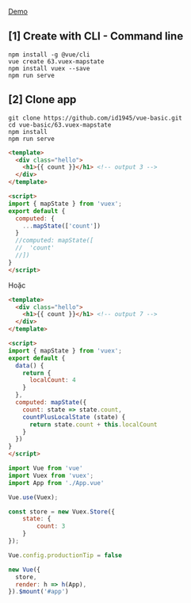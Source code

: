 [Demo](https://id1945.github.io/vue-basic/63.vuex-mapstate/dist/ "Demo")

## [1] Create with CLI - Command line
```
npm install -g @vue/cli
vue create 63.vuex-mapstate
npm install vuex --save
npm run serve
```

## [2] Clone app
```
git clone https://github.com/id1945/vue-basic.git
cd vue-basic/63.vuex-mapstate
npm install
npm run serve
```

````html
<template>
  <div class="hello">
    <h1>{{ count }}</h1> <!-- output 3 -->
  </div>
</template>

<script>
import { mapState } from 'vuex';
export default {
  computed: {
    ...mapState(['count'])
  }
  //computed: mapState([
  //  'count'
  //])
}
</script>
````
Hoặc 

````html
<template>
  <div class="hello">
    <h1>{{ count }}</h1> <!-- output 7 -->
  </div>
</template>

<script>
import { mapState } from 'vuex';
export default {
  data() {
    return {
      localCount: 4
    }
  },
  computed: mapState({
    count: state => state.count,
    countPlusLocalState (state) {
      return state.count + this.localCount
    }
  })
}
</script>
````

````javascript
import Vue from 'vue'
import Vuex from 'vuex';
import App from './App.vue'

Vue.use(Vuex);

const store = new Vuex.Store({
    state: {
        count: 3
    }
});

Vue.config.productionTip = false

new Vue({
  store,
  render: h => h(App),
}).$mount('#app')
````